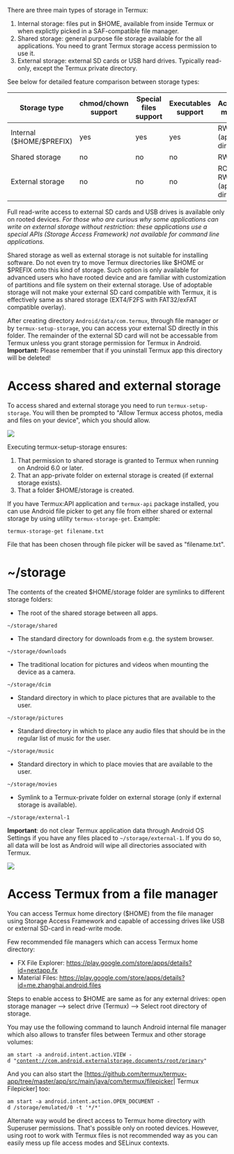 There are three main types of storage in Termux:

1.  Internal storage: files put in \$HOME, available from inside Termux
    or when explictly picked in a SAF-compatible file manager.
2.  Shared storage: general purpose file storage available for the all
    applications. You need to grant Termux storage access permission to
    use it.
3.  External storage: external SD cards or USB hard drives. Typically
    read-only, except the Termux private directory.


See below for detailed feature comparison between storage types:

| Storage type               | chmod/chown support | Special files support | Executables support | Access mode       |
|----------------------------|---------------------|-----------------------|---------------------|-------------------|
| Internal (\$HOME/\$PREFIX) | yes                 | yes                   | yes                 | RW (app dir)      |
| Shared storage             | no                  | no                    | no                  | RW                |
| External storage           | no                  | no                    | no                  | RO / RW (app dir) |

Full read-write access to external SD cards and USB drives is available
only on rooted devices. *For those who are curious why some applications
can write on external storage without restriction: these applications
use a special APIs (Storage Access Framework) not available for command
line applications.*

Shared storage as well as external storage is not suitable for
installing software. Do not even try to move Termux directories like
\$HOME or \$PREFIX onto this kind of storage. Such option is only
available for advanced users who have rooted device and are familiar
with customization of partitions and file system on their external
storage. Use of adoptable storage will not make your external SD card
compatible with Termux, it is effectively same as shared storage
(EXT4/F2FS with FAT32/exFAT compatible overlay).

After creating directory `Android/data/com.termux`, through file manager
or by `termux-setup-storage`, you can access your external SD directly
in this folder. The remainder of the external SD card will not be
accessable from Termux unless you grant storage permission for Termux in
Android. **Important:** Please remember that if you uninstall Termux app
this directory will be deleted!

# Access shared and external storage

To access shared and external storage you need to run
`termux-setup-storage`. You will then be prompted to "Allow Termux
access photos, media and files on your device", which you should allow.

![](images/Termux-setup-storage.png)

Executing termux-setup-storage ensures:

1.  That permission to shared storage is granted to Termux when running
    on Android 6.0 or later.
2.  That an app-private folder on external storage is created (if
    external storage exists).
3.  That a folder \$HOME/storage is created.


If you have Termux:API application and `termux-api` package installed,
you can use Android file picker to get any file from either shared or
external storage by using utility `termux-storage-get`. Example:

`termux-storage-get filename.txt`

File that has been chosen through file picker will be saved as
"filename.txt".

# \~/storage

The contents of the created \$HOME/storage folder are symlinks to
different storage folders:

- The root of the shared storage between all apps.

`~/storage/shared`

- The standard directory for downloads from e.g. the system browser.

`~/storage/downloads`

- The traditional location for pictures and videos when mounting the
  device as a camera.

`~/storage/dcim`

- Standard directory in which to place pictures that are available to
  the user.

`~/storage/pictures`

- Standard directory in which to place any audio files that should be in
  the regular list of music for the user.

`~/storage/music`

- Standard directory in which to place movies that are available to the
  user.

`~/storage/movies`

- Symlink to a Termux-private folder on external storage (only if
  external storage is available).

`~/storage/external-1`

**Important**: do not clear Termux application data through Android OS
Settings if you have any files placed to `~/storage/external-1`. If you
do so, all data will be lost as Android will wipe all directories
associated with Termux.

![](images/FX_Termux_Home.jpg)

# Access Termux from a file manager

You can access Termux home directory (\$HOME) from the file manager
using Storage Access Framework and capable of accessing drives like USB
or external SD-card in read-write mode.

Few recommended file managers which can access Termux home directory:

- FX File Explorer:
  <https://play.google.com/store/apps/details?id=nextapp.fx>
- Material Files:
  <https://play.google.com/store/apps/details?id=me.zhanghai.android.files>


Steps to enable access to \$HOME are same as for any external drives:
open storage manager --\> select drive (Termux) --\> Select root
directory of storage.

You may use the following command to launch Android internal file
manager which also allows to transfer files between Termux and other
storage volumes:

`am start -a android.intent.action.VIEW -d "`[`content://com.android.externalstorage.documents/root/primary`](content://com.android.externalstorage.documents/root/primary)`"`

And you can also start the
\[<https://github.com/termux/termux-app/tree/master/app/src/main/java/com/termux/filepicker>\|
Termux Filepicker\] too:

`am start -a android.intent.action.OPEN_DOCUMENT -d /storage/emulated/0 -t '*/*'`

Alternate way would be direct access to Termux home directory with
Superuser permissions. That's possible only on rooted devices. However,
using root to work with Termux files is not recommended way as you can
easily mess up file access modes and SELinux contexts.